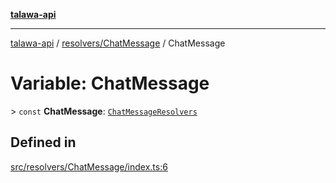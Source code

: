 [**talawa-api**](../../../README.md)

***

[talawa-api](../../../modules.md) / [resolvers/ChatMessage](../README.md) / ChatMessage

# Variable: ChatMessage

\> `const` **ChatMessage**: [`ChatMessageResolvers`](../../../types/generatedGraphQLTypes/type-aliases/ChatMessageResolvers.md)

## Defined in

[src/resolvers/ChatMessage/index.ts:6](https://github.com/PalisadoesFoundation/talawa-api/blob/039b0f127fb8caa46d57186ab4b3bb27fe150903/src/resolvers/ChatMessage/index.ts#L6)
